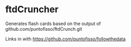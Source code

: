 ftdCruncher
===========

Generates flash cards based on the output of github.com/puntofisso/ftdCrunch.git

Links in with https://github.com/puntofisso/followthedata
